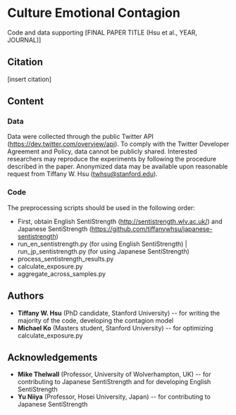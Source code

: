 # Culture Emotional Contagion
Code and data supporting [FINAL PAPER TITLE (Hsu et al., YEAR, JOURNAL)]

## Citation
[insert citation]

## Content
### Data
Data were collected through the public Twitter API (https://dev.twitter.com/overview/api). To comply with the Twitter Developer Agreement and Policy, data cannot be publicly shared. Interested researchers may reproduce the experiments by following the procedure described in the paper. Anonymized data may be available upon reasonable request from Tiffany W. Hsu (twhsu@stanford.edu).

### Code
The preprocessing scripts should be used in the following order:
- First, obtain English SentiStrength (http://sentistrength.wlv.ac.uk/) and Japanese SentiStrength (https://github.com/tiffanywhsu/japanese-sentistrength)
- run_en_sentistrength.py (for using English SentiStrength) | run_jp_sentistrength.py (for using Japanese SentiStrength)
- process_sentistrength_results.py
- calculate_exposure.py
- aggregate_across_samples.py


## Authors
- **Tiffany W. Hsu** (PhD candidate, Stanford University) -- for writing the majority of the code, developing the contagion model
- **Michael Ko** (Masters student, Stanford University) -- for optimizing calculate_exposure.py


## Acknowledgements
- **Mike Thelwall** (Professor, University of Wolverhampton, UK) -- for contributing to Japanese SentiStrength and for developing English SentiStrength
- **Yu Niiya** (Professor, Hosei University, Japan) -- for contributing to Japanese SentiStrength


